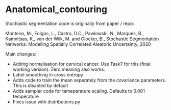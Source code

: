 # Anatomical_contouring

Stochastic segmentation code is originally from paper / repo:

Monteiro, M., Folgoc, L., Castro, D.C., Pawlowski, N., Marques, B., Kamnitsas, K., van der Wilk, M. and Glocker, B., Stochastic Segmentation Networks: Modelling Spatially Correlated Aleatoric Uncertainty, 2020

Main changes:
- Adding normalisation for cervical cancer. Use Task7 for this (final working version). Zero meaning also works.
- Label smoothing in cross entropy
- Adds code to train the mean seperately from the covariance parameters. This is disabled by default
- Adds sampler code for temeperature scaling. Defaults to 0.001 temperature
- Fixes issue with distributions.py
